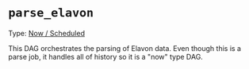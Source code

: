 # `parse_elavon`

Type: [Now / Scheduled](https://docs.calitp.org/data-infra/airflow/dags-maintenance.html)

This DAG orchestrates the parsing of Elavon data. Even though this is a parse job, it handles all of history so it is a "now" type DAG.
